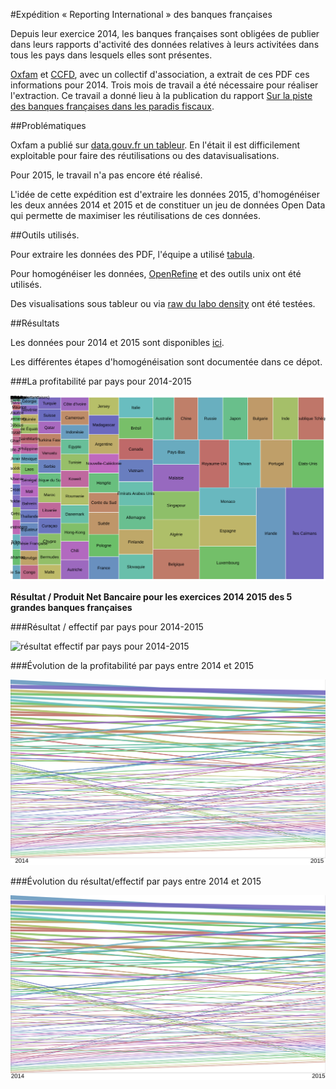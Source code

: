 #Expédition « Reporting International » des banques françaises

Depuis leur exercice 2014, les banques françaises sont obligées de publier dans leurs rapports d'activité des données relatives à leurs activitées dans tous les pays dans lesquels elles sont présentes.

[Oxfam](http://oxfamfrance.org/) et [CCFD](http://ccfd-terresolidaire.org/), avec un collectif d'association, a extrait de ces PDF ces informations pour 2014. Trois mois de travail a été nécessaire pour réaliser l'extraction. Ce travail a donné lieu à la publication du rapport [Sur la piste des banques françaises dans les paradis fiscaux](http://ccfd-terresolidaire.org/IMG/pdf/rapport-banques.pdf).

##Problématiques

Oxfam a publié sur [data.gouv.fr un tableur](https://www.data.gouv.fr/fr/datasets/transparence-donnees-comptables-pays-par-pays-des-5-plus-grandes-banques-francaises/). En l'était il est difficilement exploitable pour faire des réutilisations ou des datavisualisations.

Pour 2015, le travail n'a pas encore été réalisé.

L'idée de cette expédition est d'extraire les données 2015, d'homogénéiser les deux années 2014 et 2015 et de constituer un jeu de données Open Data qui permette de maximiser les réutilisations de ces données.

##Outils utilisés.

Pour extraire les données des PDF, l'équipe a utilisé [tabula](http://tabula.technology/).

Pour homogénéiser les données, [OpenRefine](http://openrefine.org/) et des outils unix ont été utilisés.

Des visualisations sous tableur ou via [raw du labo density](http://app.raw.densitydesign.org/) ont été testées.

##Résultats

Les données pour 2014 et 2015 sont disponibles [ici](data/csv).

Les différentes étapes d'homogénéisation sont documentée dans ce dépot.

###La profitabilité par pays pour 2014-2015

![profitabilité par pays pour 2014-2015](https://raw.githubusercontent.com/regardscitoyens/reporting_international/master/images/20142015_ResultatsSurPBN.svg)

**Résultat / Produit Net Bancaire pour les exercices 2014 2015 des 5 grandes banques françaises**

###Résultat / effectif par pays pour 2014-2015

![résultat effectif par pays pour 2014-2015](https://raw.githubusercontent.com/regardscitoyens/reporting_international/master/images/20142015_ResultatsSurEffectif.svg)

###Évolution de la profitabilité par pays entre 2014 et 2015

![](https://raw.githubusercontent.com/regardscitoyens/reporting_international/master/images/Evolution20142015_ResultatsSurPBN.svg)

###Évolution du résultat/effectif par pays entre 2014 et 2015

![](https://raw.githubusercontent.com/regardscitoyens/reporting_international/master/images/Evolution20142015_ResultatsSurEffectifs.svg)

